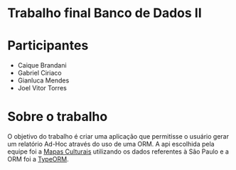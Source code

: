 # Trabalho final Banco de Dados II

# Participantes
- Caique Brandani
- Gabriel Ciriaco
- Gianluca Mendes
- Joel Vitor Torres

# Sobre o trabalho
O objetivo do trabalho é criar uma aplicação que permitisse o usuário gerar um relatório Ad-Hoc através do uso de uma ORM.
A api escolhida pela equipe foi a [Mapas Culturais](https://github.com/mapasculturais/mapasculturais) utilizando os dados referentes à São Paulo e a ORM foi a [TypeORM](https://typeorm.io).
